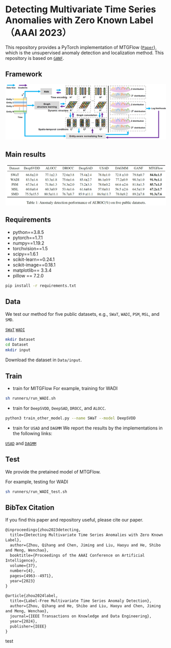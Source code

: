 # Detecting Multivariate Time Series Anomalies with Zero Known Label（AAAI 2023）

This repository provides a PyTorch implementation of MTGFlow ([`Paper`](https://arxiv.org/abs/2208.02108)), which is the unsupervised anomaly detection and localization method.
This repository is based on [`GANF`](https://github.com/EnyanDai/GANF).

## Framework
![Framework](./asset/framework.png)

## Main results
![Results](./asset/results.png)

## Requirements
* python==3.8.5 
* pytorch==1.7.1
* numpy==1.19.2
* torchvision==1.5
* scipy==1.6.1
* scikit-learn==0.24.1
* scikit-image==0.18.1
* matplotlib== 3.3.4
* pillow == 7.2.0


```sh
pip install -r requirements.txt
```

## Data
We test our method for five public datasets, e.g., ```SWaT```, ```WADI```, ```PSM```, ```MSL```, and ```SMD```.

[`SWaT`](https://itrust.sutd.edu.sg/itrust-labs_datasets/dataset_info/#swat)
[`WADI`](https://itrust.sutd.edu.sg/itrust-labs_datasets/dataset_info/#wadi)

```sh
mkdir Dataset
cd Dataset
mkdir input
```
Download the dataset in ```Data/input```.
## Train
- train for MITGFlow
For example, training for WADI
```sh
sh runners/run_WADI.sh
```
- train for ```DeepSVDD```, ```DeepSAD```, ```DROCC```, and ```ALOCC```. 
```sh
python3 train_other_model.py --name SWaT --model DeepSVDD
```
- train for ```USAD``` and ```DAGMM```
We report the results by the implementations in the following links: 

[`USAD`](https://github.com/manigalati/usad) and [`DAGMM`](https://github.com/danieltan07/dagmm/)


## Test
We provide the pretained model of MTGFlow.

For example, testing for WADI 
```sh
sh runners/run_WADI_test.sh
```
## BibTex Citation

If you find this paper and repository useful, please cite our paper.

```
@inproceedings{zhou2023detecting,
  title={Detecting Multivariate Time Series Anomalies with Zero Known Label},
  author={Zhou, Qihang and Chen, Jiming and Liu, Haoyu and He, Shibo and Meng, Wenchao},
  booktitle={Proceedings of the AAAI Conference on Artificial Intelligence},
  volume={37},
  number={4},
  pages={4963--4971},
  year={2023}
}
```

```
@article{zhou2024label,
  title={Label-Free Multivariate Time Series Anomaly Detection},
  author={Zhou, Qihang and He, Shibo and Liu, Haoyu and Chen, Jiming and Meng, Wenchao},
  journal={IEEE Transactions on Knowledge and Data Engineering},
  year={2024},
  publisher={IEEE}
}
```


test